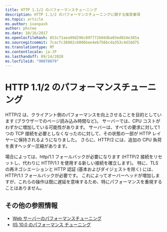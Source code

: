 ```yaml
---
title: HTTP 1.1/2 のパフォーマンスチューニング
description: HTTP 1.1/2 のパフォーマンスチューニングに関する推奨事項
ms.topic: article
ms.author: ivanpash
author: phstee
ms.date: 10/16/2017
ms.openlocfilehash: 853c71aea99d296c89f772b0ddba03ed024e385a
ms.sourcegitcommit: 7cacfc38982c6006bee4eb756bcda353c4d3dd75
ms.translationtype: MT
ms.contentlocale: ja-JP
ms.lasthandoff: 09/14/2020
ms.locfileid: "90078079"
---
```

# <a name="performance-tuning-http-112"></a>HTTP 1.1/2 のパフォーマンスチューニング

HTTP/2 は、クライアント側のパフォーマンスを向上させることを目的としています (ブラウザーでのページ読み込み時間など)。 サーバーでは、CPU コストがわずかに増加している可能性があります。 サーバーは、すべての要求に対して1つの TCP 接続を必要としなくなったのに対して、その状態の一部が HTTP レイヤーに保持されるようになりました。 さらに、HTTP/2 には、追加の CPU 負荷を表すヘッダー圧縮があります。

場合によっては、http/1.1 フォールバックが必要になります (HTTP/2 接続をリセットし、代わりに HTTP/1.1 を使用する新しい接続を確立します)。 特に、TLS の再ネゴシエーションと HTTP 認証 (基本およびダイジェストを除く) には、HTTP/1.1 フォールバックが必要です。 これによってオーバーヘッドが増加しますが、これらの操作は既に遅延を意味するため、特にパフォーマンスを重視することはありません。

## <a name="additional-references"></a>その他の参照情報
- [Web サーバーのパフォーマンスチューニング](index.md)
- [IIS 10.0 のパフォーマンス チューニング](tuning-iis-10.md)